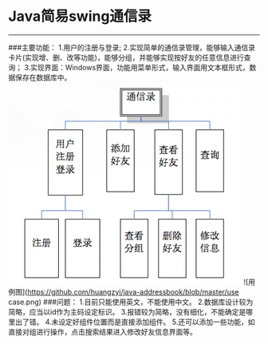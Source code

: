 # Java简易swing通信录
***
###主要功能：
1.用户的注册与登录;
2.实现简单的通信录管理，能够输入通信录卡片(实现增、删、改等功能)，能够分组，并能够实现按好友的任意信息进行查询；
3.实现界面：Windows界面，功能用菜单形式，输入界面用文本框形式，数据保存在数据库中。
![组织结构图](https://github.com/huangzyi/java-addressbook/blob/master/function.png)
![用例图](https://github.com/huangzyi/java-addressbook/blob/master/use case.png)
###问题：
1.目前只能使用英文，不能使用中文。
2.数据库设计较为简略，应当以id作为主码设定标识。
3.报错较为简略，没有细化，不能确定是哪里出了错。
4.未设定好组件位置而是直接添加组件。
5.还可以添加一些功能，如直接对组进行操作，点击搜索结果进入修改好友信息界面等。
